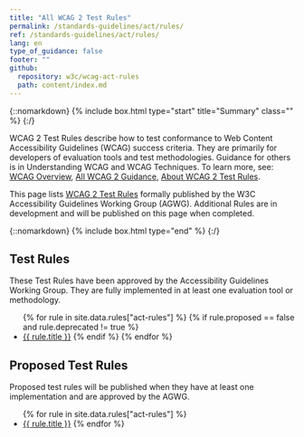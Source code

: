 ```yaml
---
title: "All WCAG 2 Test Rules"
permalink: /standards-guidelines/act/rules/
ref: /standards-guidelines/act/rules/
lang: en
type_of_guidance: false
footer: ""
github:
  repository: w3c/wcag-act-rules
  path: content/index.md
---
```


{::nomarkdown}
{% include box.html type="start" title="Summary" class="" %}
{:/}

WCAG 2 Test Rules describe how to test conformance to Web Content Accessibility Guidelines (WCAG) success criteria. They are primarily for developers of evaluation tools and test methodologies. Guidance for others is in Understanding WCAG and WCAG Techniques. To learn more, see: [WCAG Overview](https://www.w3.org/WAI/standards-guidelines/wcag/), [All WCAG 2 Guidance](https://www.w3.org/WAI/standards-guidelines/wcag/docs/), [About WCAG 2 Test Rules](https://www.w3.org/WAI/standards-guidelines/act/rules/about/).

This page lists [WCAG 2 Test Rules](https://www.w3.org/WAI/standards-guidelines/act/) formally published by the W3C Accessibility Guidelines Working Group (AGWG). Additional Rules are in development and will be published on this page when completed.

{::nomarkdown}
{% include box.html type="end" %}
{:/}

## Test Rules

These Test Rules have been approved by the Accessibility Guidelines Working Group. They are fully implemented in at least one evaluation tool or methodology.

<ul>
{% for rule in site.data.rules["act-rules"] %}
  {% if rule.proposed == false and rule.deprecated != true %}
    <li><a href="{{ rule.permalink }}">{{ rule.title }}</a>
  {% endif %}
{% endfor %}
</ul>

## Proposed Test Rules

Proposed test rules will be published when they have at least one implementation and are approved by the AGWG.

<ul>
{% for rule in site.data.rules["act-rules"] %}
  <li><a href="{{ rule.permalink }}proposed/">{{ rule.title }}</a>
{% endfor %}
</ul>
